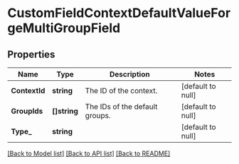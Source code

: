 # CustomFieldContextDefaultValueForgeMultiGroupField

## Properties
Name | Type | Description | Notes
------------ | ------------- | ------------- | -------------
**ContextId** | **string** | The ID of the context. | [default to null]
**GroupIds** | **[]string** | The IDs of the default groups. | [default to null]
**Type_** | **string** |  | [default to null]

[[Back to Model list]](../README.md#documentation-for-models) [[Back to API list]](../README.md#documentation-for-api-endpoints) [[Back to README]](../README.md)

